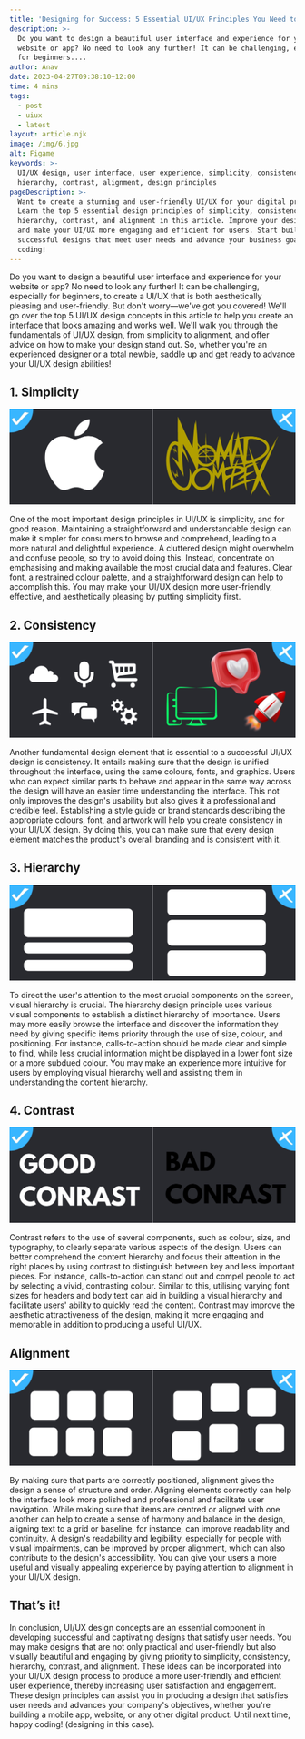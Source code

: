 ```yaml
---
title: 'Designing for Success: 5 Essential UI/UX Principles You Need to Know'
description: >-
  Do you want to design a beautiful user interface and experience for your
  website or app? No need to look any further! It can be challenging, especially
  for beginners....
author: Anav
date: 2023-04-27T09:38:10+12:00
time: 4 mins
tags:
  - post
  - uiux
  - latest
layout: article.njk
image: /img/6.jpg
alt: Figame
keywords: >-
  UI/UX design, user interface, user experience, simplicity, consistency,
  hierarchy, contrast, alignment, design principles
pageDescription: >-
  Want to create a stunning and user-friendly UI/UX for your digital product?
  Learn the top 5 essential design principles of simplicity, consistency,
  hierarchy, contrast, and alignment in this article. Improve your design skills
  and make your UI/UX more engaging and efficient for users. Start building
  successful designs that meet user needs and advance your business goals. Happy
  coding!
---
```

Do you want to design a beautiful user interface and experience for your website or app? No need to look any further! It can be challenging, especially for beginners, to create a UI/UX that is both aesthetically pleasing and user-friendly. But don't worry—we've got you covered! We'll go over the top 5 UI/UX design concepts in this article to help you create an interface that looks amazing and works well. We'll walk you through the fundamentals of UI/UX design, from simplicity to alignment, and offer advice on how to make your design stand out. So, whether you're an experienced designer or a total newbie, saddle up and get ready to advance your UI/UX design abilities!

## 1. Simplicity

![simplicity](/img/7.jpg)

One of the most important design principles in UI/UX is simplicity, and for good reason. Maintaining a straightforward and understandable design can make it simpler for consumers to browse and comprehend, leading to a more natural and delightful experience. A cluttered design might overwhelm and confuse people, so try to avoid doing this. Instead, concentrate on emphasising and making available the most crucial data and features. Clear font, a restrained colour palette, and a straightforward design can help to accomplish this. You may make your UI/UX design more user-friendly, effective, and aesthetically pleasing by putting simplicity first.

## 2. Consistency

![icons](/img/8.jpg)

Another fundamental design element that is essential to a successful UI/UX design is consistency. It entails making sure that the design is unified throughout the interface, using the same colours, fonts, and graphics. Users who can expect similar parts to behave and appear in the same way across the design will have an easier time understanding the interface. This not only improves the design's usability but also gives it a professional and credible feel. Establishing a style guide or brand standards describing the appropriate colours, font, and artwork will help you create consistency in your UI/UX design. By doing this, you can make sure that every design element matches the product's overall branding and is consistent with it.

## 3. Hierarchy

![heirarchy](/img/9.jpg)

To direct the user's attention to the most crucial components on the screen, visual hierarchy is crucial. The hierarchy design principle uses various visual components to establish a distinct hierarchy of importance. Users may more easily browse the interface and discover the information they need by giving specific items priority through the use of size, colour, and positioning. For instance, calls-to-action should be made clear and simple to find, while less crucial information might be displayed in a lower font size or a more subdued colour. You may make an experience more intuitive for users by employing visual hierarchy well and assisting them in understanding the content hierarchy.

## 4. Contrast

![contrast](/img/10.jpg)

Contrast refers to the use of several components, such as colour, size, and typography, to clearly separate various aspects of the design. Users can better comprehend the content hierarchy and focus their attention in the right places by using contrast to distinguish between key and less important pieces. For instance, calls-to-action can stand out and compel people to act by selecting a vivid, contrasting colour. Similar to this, utilising varying font sizes for headers and body text can aid in building a visual hierarchy and facilitate users' ability to quickly read the content. Contrast may improve the aesthetic attractiveness of the design, making it more engaging and memorable in addition to producing a useful UI/UX.

## Alignment 

![boxes](/img/11.jpg)

By making sure that parts are correctly positioned, alignment gives the design a sense of structure and order. Aligning elements correctly can help the interface look more polished and professional and facilitate user navigation. While making sure that items are centred or aligned with one another can help to create a sense of harmony and balance in the design, aligning text to a grid or baseline, for instance, can improve readability and continuity. A design's readability and legibility, especially for people with visual impairments, can be improved by proper alignment, which can also contribute to the design's accessibility. You can give your users a more useful and visually appealing experience by paying attention to alignment in your UI/UX design.

## That’s it!

In conclusion, UI/UX design concepts are an essential component in developing successful and captivating designs that satisfy user needs. You may make designs that are not only practical and user-friendly but also visually beautiful and engaging by giving priority to simplicity, consistency, hierarchy, contrast, and alignment. These ideas can be incorporated into your UI/UX design process to produce a more user-friendly and efficient user experience, thereby increasing user satisfaction and engagement. These design principles can assist you in producing a design that satisfies user needs and advances your company's objectives, whether you're building a mobile app, website, or any other digital product. Until next time, happy coding! (designing in this case).
